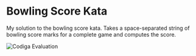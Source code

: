 # Bowling Score Kata

My solution to the bowling score kata. Takes a space-separated string of bowling score marks for a complete game and computes the score.

![Codiga Evaluation](https://api.codiga.io/project/31554/score/svg)
